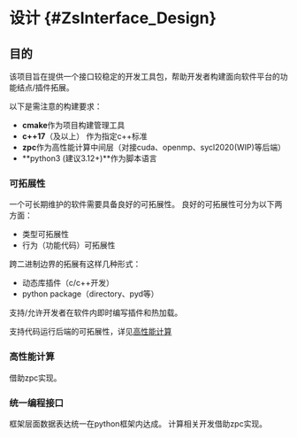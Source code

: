 # 设计 {#ZsInterface_Design}

## 目的
该项目旨在提供一个接口较稳定的开发工具包，帮助开发者构建面向软件平台的功能结点/插件拓展。

以下是需注意的构建要求：
- **cmake**作为项目构建管理工具
- **c++17**（及以上） 作为指定c++标准
- **zpc**作为高性能计算中间层（对接cuda、openmp、sycl2020(WIP)等后端）
- **python3 (建议3.12+)**作为脚本语言

### 可拓展性
一个可长期维护的软件需要具备良好的可拓展性。
良好的可拓展性可分为以下两方面：

- 类型可拓展性
- 行为（功能代码）可拓展性

跨二进制边界的拓展有这样几种形式：
- 动态库插件（c/c++开发）
- python package（directory、pyd等）

支持/允许开发者在软件内即时编写插件和热加载。

支持代码运行后端的可拓展性，详见[高性能计算](#高性能计算)

### 高性能计算
借助zpc实现。

### 统一编程接口
框架层面数据表达统一在python框架内达成。
计算相关开发借助zpc实现。

